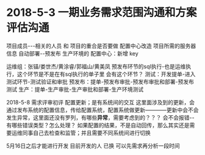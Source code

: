 # 2018-5-3 一期业务需求范围沟通和方案评估沟通
项目成员---相关的人员 和 项目的重合是否要做
配置中心改造
项目所需的服务器信息
自动部署--预发布 生产环境的 配置中心：新增 key 

运维组：张锚/娄世杰/黄涂睿/郭福山/黄美凤
预发布环节的sql执行-也是运维执行，这个环节是不是在有sql执行的单子里 会有这个环节？
测试：开发提单-进入测试环节-测试验证和审批
预发布：提单-预发布审批-预发布审批和部署-预发布测试
生产：提单-生产审批-生产审批和部署-生产环境测试

2018-5-8 需求评审初评
配置更新；是有系统间的交互
这里面涉及到的更新，会通过发布系统的配置信息，传给配置系统，配置系统做更新————更新中会不会发生异常，这里面还没有罗列，有哪些**异常**，需要考虑到的？？？
会不会报错--有哪些错误类型？怎么处理？
如果配置的结果，不是自动回传，那么其实还是需要运维同事自己去检查和监管；并且需要不同系统间进行切换

5月16日之后才能进行开发
目前开发的人 已换 可以先需求再分析一段时间



